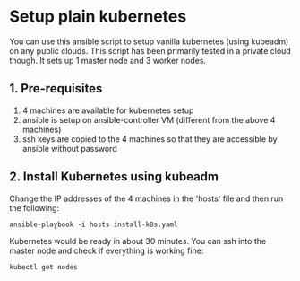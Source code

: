# Setup plain kubernetes

You can use this ansible script to setup vanilla kubernetes (using kubeadm) on any public clouds. This script has been primarily tested in a private cloud though. It sets up 1 master node and 3 worker nodes.

## 1. Pre-requisites

1. 4 machines are available for kubernetes setup
2. ansible is setup on ansible-controller VM (different from the above 4 machines)
3. ssh keys are copied to the 4 machines so that they are accessible by ansible without password

## 2. Install Kubernetes using kubeadm

Change the IP addresses of the 4 machines in the 'hosts' file and then run the following:

```
ansible-playbook -i hosts install-k8s.yaml
```

Kubernetes would be ready in about 30 minutes. You can ssh into the master node and check if everything is working fine:

```
kubectl get nodes
```
